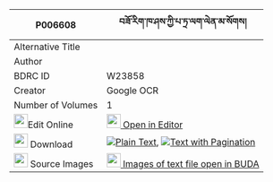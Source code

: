 |P006608|བཟོ་རིག་ཁ་ཤས་ཀྱི་པ་ཏྲ་ལག་ལེན་མ་སོགས། 
| --- | --- 
|Alternative Title |
|Author | 
|BDRC ID | W23858
|Creator | Google OCR
|Number of Volumes| 1
|<img width="25" src="https://img.icons8.com/color/25/000000/edit-property.png">Edit Online| [<img width="25" src="https://avatars.githubusercontent.com/u/45091458?s=200&v=4"> Open in Editor](http://editor.openpecha.org/P006608)
|<img width="25" src="https://img.icons8.com/fluent/48/000000/download-2.png"/>  Download | [![](https://img.icons8.com/color/20/000000/txt.png)Plain Text](https://github.com/Openpecha/P006608/releases/download/v1/zorik_khashe_kyi_patra_laklen__plain_P006608.zip), [![](https://img.icons8.com/color/20/000000/txt.png)Text with Pagination](https://github.com/Openpecha/P006608/releases/download/v1/zorik_khashe_kyi_patra_laklen__pages_P006608.zip)
|<img width="25" src="https://img.icons8.com/plasticine/100/000000/pictures-folder.png"/>  Source Images | [<img width="25" src="https://library.bdrc.io/icons/BUDA-small.svg"> Images of text file open in BUDA](https://library.bdrc.io/show/bdr:W23858)
